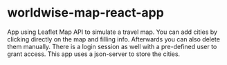 # worldwise-map-react-app

App using Leaflet Map API to simulate a travel map. You can add cities by clicking directly on the map and filling info. Afterwards you can also delete them manually. There is a login session as well with a pre-defined user to grant access. This app uses a json-server to store the cities.
